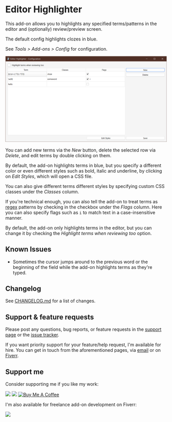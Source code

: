 # Editor Highlighter

This add-on allows you to highlights any specified terms/patterns in the editor and (optionally) review/preview screen.

The default config highlights clozes in blue.

See _Tools > Add-ons > Config_ for configuration.

![Config Window](./images/config.png)

You can add new terms via the _New_ button, delete the selected row via _Delete_, and edit terms by double clicking on them.

By default, the add-on highlights terms in blue, but you specify a different color or even different styles such as bold, italic and underline, by clicking on _Edit Styles_, which will open a CSS file.

You can also give different terms different styles by specifying custom CSS classes under the _Classes_ column.

If you're technical enough, you can also tell the add-on to treat terms as [regex](https://www.rexegg.com/) patterns by checking in the checkbox under the _Flags_ column. Here you can also specify flags such as `i` to match text in a case-insensitive manner.

By default, the add-on only highlights terms in the editor, but you can change it by checking the _Highlight terms when reviewing too_ option.

## Known Issues

-   Sometimes the cursor jumps around to the previous word or the beginning of the field while the add-on highlights terms as they're typed.

## Changelog

See [CHANGELOG.md](CHANGELOG.md) for a list of changes.

## Support & feature requests

Please post any questions, bug reports, or feature requests in the [support page](https://forums.ankiweb.net/c/add-ons/11) or the [issue tracker](https://github.com/abdnh/anki-editor-highlighter/issues).

If you want priority support for your feature/help request, I'm available for hire.
You can get in touch from the aforementioned pages, via [email](mailto:abdo@abdnh.net) or on [Fiverr](https://www.fiverr.com/abd_nh).

## Support me

Consider supporting me if you like my work:

<a href="https://github.com/sponsors/abdnh"><img height='36' src="https://i.imgur.com/dAgtzcC.png"></a>
<a href="https://www.patreon.com/abdnh"><img height='36' src="https://i.imgur.com/mZBGpZ1.png"></a>
<a href="https://www.buymeacoffee.com/abdnh" target="_blank"><img src="https://cdn.buymeacoffee.com/buttons/v2/default-blue.png" alt="Buy Me A Coffee" style="height: 36px" ></a>

I'm also available for freelance add-on development on Fiverr:

<a href="https://www.fiverr.com/abd_nh/develop-an-anki-addon"><img height='36' src="https://i.imgur.com/0meG4dk.png"></a>
